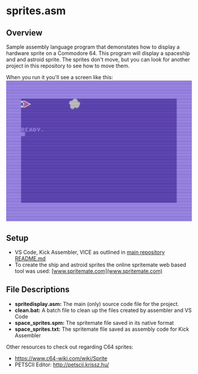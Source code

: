 # sprites.asm

## Overview
Sample assembly language program that demonstates how to display a hardware sprite on a Commodore 64.  This program will display a spaceship and and astroid sprite.  The sprites don't move, but you can look for another project in this repository to see how to move them.  

When you run it you'll see a screen like this:
![displaysprites screen output](images/sprites_display_output.png)

## Setup
- VS Code, Kick Assembler, VICE as outlined in [main repository README.md](../README.md)
- To create the ship and astroid sprites the online spritemate web based tool was used: [www.spritemate.com](www.spritemate.com)

## File Descriptions
- **spritedisplay.asm:** The main (only) source code file for the project.
- **clean.bat:** A batch file to clean up the files created by assembler and VS Code
- **space_sprites.spm:** The spritemate file saved in its native format
- **space_sprites.txt:** The spritemate file saved as assembly code for Kick Assembler


Other resources to check out regarding C64 sprites:
- https://www.c64-wiki.com/wiki/Sprite
- PETSCII Editor: http://petscii.krissz.hu/


